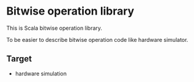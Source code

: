 # Bitwise operation library

This is Scala bitwise operation library.

To be easier to describe bitwise operation code like hardware simulator.

## Target

- hardware simulation